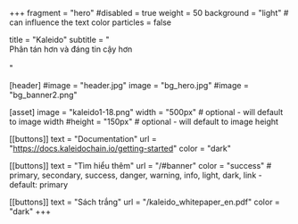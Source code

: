 +++
fragment = "hero"
#disabled = true
weight = 50
background = "light" # can influence the text color
particles = false

title = "Kaleido"
subtitle = "<br/>Phân tán hơn và đáng tin cậy hơn<br/><br/>"

[header]
  #image = "header.jpg"
  image = "bg_hero.jpg"
  #image = "bg_banner2.png"

[asset]
  image = "kaleido1-18.png"
  width = "500px" # optional - will default to image width
  #height = "150px" # optional - will default to image height

[[buttons]]
  text = "Documentation"
  url = "https://docs.kaleidochain.io/getting-started"
  color = "dark"

[[buttons]]
  text = "Tìm hiểu thêm"
  url = "/#banner"
  color = "success" # primary, secondary, success, danger, warning, info, light, dark, link - default: primary

[[buttons]]
  text = "Sách trắng"
  url = "/kaleido_whitepaper_en.pdf"
  color = "dark"
+++
